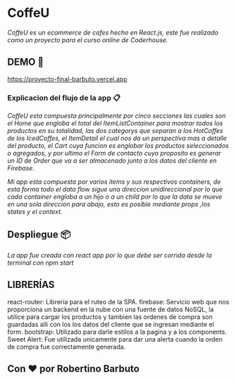 # CoffeU

_CoffeU es un ecommerce de cafes hecho en React.js, este fue realizado como un proyecto para el curso online de Coderhouse._

## DEMO 🚀

https://proyecto-final-barbuto.vercel.app

### Explicacion del flujo de la app 📋

_CoffeU esta compuesta principalmente por cinco secciones las cuales son el Home que engloba el total del ItemListContainer para mostrar todos los productos en su totalidad, las dos categorys que separan a los HotCoffes de los IcedCoffes, el ItemDetail el cual nos da un perspectiva mas a detalle del producto, el Cart cuya funcion es englobar los productos seleccionados o agregados, y por ultimo el Form de contacto cuyo proposito es generar un ID de Order que va a ser almacenado junto a los datos del cliente en Firebase._

_Mi app esta compuesta por varios items y sus respectivos containers, de esta forma todo el data flow sigue una direccion unidireccional por lo que cada container engloba a un hijo o a un child por lo que la data se mueve en una sola direccion para abajo, esto es posible mediante props ,los states y el context._

## Despliegue 📦

_La app fue creada con react app por lo que debe ser corrida desde la terminal con npm start_

## LIBRERÍAS 
react-router: Librería para el ruteo de la SPA.
firebase: Servicio web que nos proporciona un backend en la nube con una fuente de datos NoSQL, la utilice para cargar los productos y tambien las ordenes de compra son guardadas alli con los los datos del cliente que se ingresan mediante el form.
bootstrap: Utilizado para darle estilos a la pagina y a los components.
Sweet Alert: Fue utilizada unicamente para dar una alerta cuando la orden de compra fue correctamente generada.


## Con ❤️ por Robertino Barbuto
